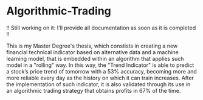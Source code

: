 # Algorithmic-Trading

!! Still working on it: I'll provide all documentation as soon as it is completed !!

This is my Master Degree's thesis, which constists in creating a new financial technical indicator based on alternative data and a machine learning model, that is embedded within an algorithm that applies such model in a "rolling" way. In this way, the "Trend Indicator" is able to predict a stock’s price trend of tomorrow with a 53% accuracy, becoming more and more reliable every day as the history on which it can train increases. After the implementation of such indicator, it is also validated through its use in an algorithmic trading strategy that obtains profits in 67% of the time. 
